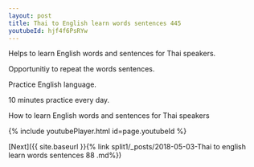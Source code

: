 ```yaml
---
layout: post
title: Thai to English learn words sentences 445 
youtubeId: hjf4f6PsRYw
---
```

 
 
Helps to learn English words and sentences for Thai speakers.

Opportunitiy to repeat the words sentences. 

Practice English language. 
 
10 minutes practice every day. 
 
How to learn English words and sentences for Thai speakers 
 
{% include youtubePlayer.html id=page.youtubeId %}
 
 
[Next]({{ site.baseurl }}{% link  split1/_posts/2018-05-03-Thai to english learn words sentences 88 .md%})
 
